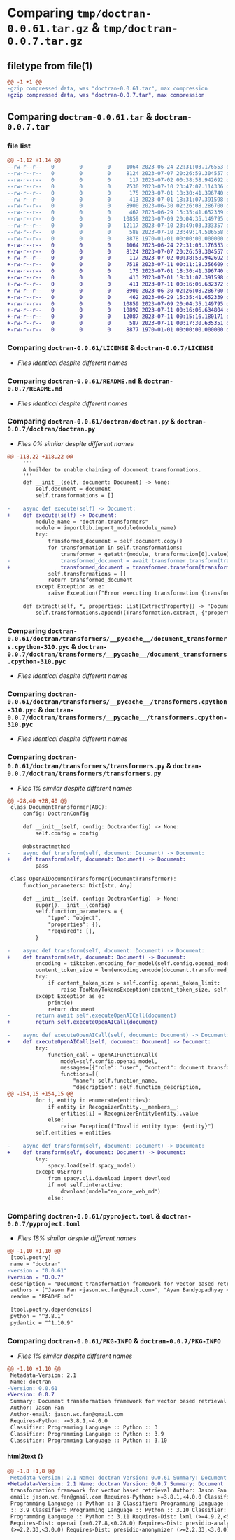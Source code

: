 # Comparing `tmp/doctran-0.0.61.tar.gz` & `tmp/doctran-0.0.7.tar.gz`

## filetype from file(1)

```diff
@@ -1 +1 @@
-gzip compressed data, was "doctran-0.0.61.tar", max compression
+gzip compressed data, was "doctran-0.0.7.tar", max compression
```

## Comparing `doctran-0.0.61.tar` & `doctran-0.0.7.tar`

### file list

```diff
@@ -1,12 +1,14 @@
--rw-r--r--   0        0        0     1064 2023-06-24 22:31:03.176553 doctran-0.0.61/LICENSE
--rw-r--r--   0        0        0     8124 2023-07-07 20:26:59.304557 doctran-0.0.61/README.md
--rw-r--r--   0        0        0      117 2023-07-02 00:38:58.942692 doctran-0.0.61/doctran/__init__.py
--rw-r--r--   0        0        0     7530 2023-07-10 23:47:07.114336 doctran-0.0.61/doctran/doctran.py
--rw-r--r--   0        0        0      175 2023-07-01 18:30:41.396740 doctran-0.0.61/doctran/transformers/__init__.py
--rw-r--r--   0        0        0      413 2023-07-01 18:31:07.391598 doctran-0.0.61/doctran/transformers/__pycache__/__init__.cpython-310.pyc
--rw-r--r--   0        0        0     8900 2023-06-30 02:26:08.286700 doctran-0.0.61/doctran/transformers/__pycache__/document_transformers.cpython-310.pyc
--rw-r--r--   0        0        0      462 2023-06-29 15:35:41.652339 doctran-0.0.61/doctran/transformers/__pycache__/prompts.cpython-310.pyc
--rw-r--r--   0        0        0    10859 2023-07-09 20:04:35.149795 doctran-0.0.61/doctran/transformers/__pycache__/transformers.cpython-310.pyc
--rw-r--r--   0        0        0    12117 2023-07-10 23:49:03.333357 doctran-0.0.61/doctran/transformers/transformers.py
--rw-r--r--   0        0        0      588 2023-07-10 23:49:14.506558 doctran-0.0.61/pyproject.toml
--rw-r--r--   0        0        0     8878 1970-01-01 00:00:00.000000 doctran-0.0.61/PKG-INFO
+-rw-r--r--   0        0        0     1064 2023-06-24 22:31:03.176553 doctran-0.0.7/LICENSE
+-rw-r--r--   0        0        0     8124 2023-07-07 20:26:59.304557 doctran-0.0.7/README.md
+-rw-r--r--   0        0        0      117 2023-07-02 00:38:58.942692 doctran-0.0.7/doctran/__init__.py
+-rw-r--r--   0        0        0     7518 2023-07-11 00:11:18.356609 doctran-0.0.7/doctran/doctran.py
+-rw-r--r--   0        0        0      175 2023-07-01 18:30:41.396740 doctran-0.0.7/doctran/transformers/__init__.py
+-rw-r--r--   0        0        0      413 2023-07-01 18:31:07.391598 doctran-0.0.7/doctran/transformers/__pycache__/__init__.cpython-310.pyc
+-rw-r--r--   0        0        0      411 2023-07-11 00:16:06.632372 doctran-0.0.7/doctran/transformers/__pycache__/__init__.cpython-38.pyc
+-rw-r--r--   0        0        0     8900 2023-06-30 02:26:08.286700 doctran-0.0.7/doctran/transformers/__pycache__/document_transformers.cpython-310.pyc
+-rw-r--r--   0        0        0      462 2023-06-29 15:35:41.652339 doctran-0.0.7/doctran/transformers/__pycache__/prompts.cpython-310.pyc
+-rw-r--r--   0        0        0    10859 2023-07-09 20:04:35.149795 doctran-0.0.7/doctran/transformers/__pycache__/transformers.cpython-310.pyc
+-rw-r--r--   0        0        0    10892 2023-07-11 00:16:06.634804 doctran-0.0.7/doctran/transformers/__pycache__/transformers.cpython-38.pyc
+-rw-r--r--   0        0        0    12087 2023-07-11 00:15:16.180171 doctran-0.0.7/doctran/transformers/transformers.py
+-rw-r--r--   0        0        0      587 2023-07-11 00:17:30.635351 doctran-0.0.7/pyproject.toml
+-rw-r--r--   0        0        0     8877 1970-01-01 00:00:00.000000 doctran-0.0.7/PKG-INFO
```

### Comparing `doctran-0.0.61/LICENSE` & `doctran-0.0.7/LICENSE`

 * *Files identical despite different names*

### Comparing `doctran-0.0.61/README.md` & `doctran-0.0.7/README.md`

 * *Files identical despite different names*

### Comparing `doctran-0.0.61/doctran/doctran.py` & `doctran-0.0.7/doctran/doctran.py`

 * *Files 0% similar despite different names*

```diff
@@ -118,22 +118,22 @@
     '''
     A builder to enable chaining of document transformations.
     '''
     def __init__(self, document: Document) -> None:
         self.document = document
         self.transformations = []
     
-    async def execute(self) -> Document:
+    def execute(self) -> Document:
         module_name = "doctran.transformers"
         module = importlib.import_module(module_name)
         try:
             transformed_document = self.document.copy()
             for transformation in self.transformations:
                 transformer = getattr(module, transformation[0].value)(config=transformed_document.config, **transformation[1])
-                transformed_document = await transformer.transform(transformed_document)
+                transformed_document = transformer.transform(transformed_document)
             self.transformations = []
             return transformed_document
         except Exception as e:
             raise Exception(f"Error executing transformation {transformation}: {e}")
 
     def extract(self, *, properties: List[ExtractProperty]) -> 'DocumentTransformationBuilder':
         self.transformations.append((Transformation.extract, {"properties": properties}))
```

### Comparing `doctran-0.0.61/doctran/transformers/__pycache__/document_transformers.cpython-310.pyc` & `doctran-0.0.7/doctran/transformers/__pycache__/document_transformers.cpython-310.pyc`

 * *Files identical despite different names*

### Comparing `doctran-0.0.61/doctran/transformers/__pycache__/transformers.cpython-310.pyc` & `doctran-0.0.7/doctran/transformers/__pycache__/transformers.cpython-310.pyc`

 * *Files identical despite different names*

### Comparing `doctran-0.0.61/doctran/transformers/transformers.py` & `doctran-0.0.7/doctran/transformers/transformers.py`

 * *Files 1% similar despite different names*

```diff
@@ -28,40 +28,40 @@
 class DocumentTransformer(ABC):
     config: DoctranConfig
     
     def __init__(self, config: DoctranConfig) -> None:
         self.config = config
 
     @abstractmethod
-    async def transform(self, document: Document) -> Document:
+    def transform(self, document: Document) -> Document:
         pass
 
 class OpenAIDocumentTransformer(DocumentTransformer):
     function_parameters: Dict[str, Any]
     
     def __init__(self, config: DoctranConfig) -> None:
         super().__init__(config)
         self.function_parameters = {
             "type": "object",
             "properties": {},
             "required": [],
         }
     
-    async def transform(self, document: Document) -> Document:
+    def transform(self, document: Document) -> Document:
         encoding = tiktoken.encoding_for_model(self.config.openai_model)
         content_token_size = len(encoding.encode(document.transformed_content))
         try:
             if content_token_size > self.config.openai_token_limit:
                 raise TooManyTokensException(content_token_size, self.config.openai_token_limit)
         except Exception as e:
             print(e)
             return document
-        return await self.executeOpenAICall(document)
+        return self.executeOpenAICall(document)
 
-    async def executeOpenAICall(self, document: Document) -> Document:
+    def executeOpenAICall(self, document: Document) -> Document:
         try:
             function_call = OpenAIFunctionCall(
                 model=self.config.openai_model, 
                 messages=[{"role": "user", "content": document.transformed_content}], 
                 functions=[{
                     "name": self.function_name,
                     "description": self.function_description,
@@ -154,15 +154,15 @@
         for i, entity in enumerate(entities):
             if entity in RecognizerEntity.__members__:
                 entities[i] = RecognizerEntity[entity].value
             else:
                 raise Exception(f"Invalid entity type: {entity}")
         self.entities = entities
     
-    async def transform(self, document: Document) -> Document:
+    def transform(self, document: Document) -> Document:
         try:
             spacy.load(self.spacy_model)
         except OSError:
             from spacy.cli.download import download
             if not self.interactive:
                 download(model="en_core_web_md")
             else:
```

### Comparing `doctran-0.0.61/pyproject.toml` & `doctran-0.0.7/pyproject.toml`

 * *Files 18% similar despite different names*

```diff
@@ -1,10 +1,10 @@
 [tool.poetry]
 name = "doctran"
-version = "0.0.61"
+version = "0.0.7"
 description = "Document transformation framework for vector based retrieval"
 authors = ["Jason Fan <jason.wc.fan@gmail.com>", "Ayan Bandyopadhyay <ayanb9440@gmail.com>"]
 readme = "README.md"
 
 [tool.poetry.dependencies]
 python = "^3.8.1"
 pydantic = "^1.10.9"
```

### Comparing `doctran-0.0.61/PKG-INFO` & `doctran-0.0.7/PKG-INFO`

 * *Files 1% similar despite different names*

```diff
@@ -1,10 +1,10 @@
 Metadata-Version: 2.1
 Name: doctran
-Version: 0.0.61
+Version: 0.0.7
 Summary: Document transformation framework for vector based retrieval
 Author: Jason Fan
 Author-email: jason.wc.fan@gmail.com
 Requires-Python: >=3.8.1,<4.0.0
 Classifier: Programming Language :: Python :: 3
 Classifier: Programming Language :: Python :: 3.9
 Classifier: Programming Language :: Python :: 3.10
```

#### html2text {}

```diff
@@ -1,8 +1,8 @@
-Metadata-Version: 2.1 Name: doctran Version: 0.0.61 Summary: Document
+Metadata-Version: 2.1 Name: doctran Version: 0.0.7 Summary: Document
 transformation framework for vector based retrieval Author: Jason Fan Author-
 email: jason.wc.fan@gmail.com Requires-Python: >=3.8.1,<4.0.0 Classifier:
 Programming Language :: Python :: 3 Classifier: Programming Language :: Python
 :: 3.9 Classifier: Programming Language :: Python :: 3.10 Classifier:
 Programming Language :: Python :: 3.11 Requires-Dist: lxml (>=4.9.2,<5.0.0)
 Requires-Dist: openai (>=0.27.8,<0.28.0) Requires-Dist: presidio-analyzer
 (>=2.2.33,<3.0.0) Requires-Dist: presidio-anonymizer (>=2.2.33,<3.0.0)
```

